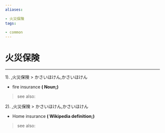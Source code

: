 ```yaml
---
aliases:
    
- 火災保険
tags:
    
- common
---
```


# 火災保険
---
1).
,火災保険 > かさいほけん,かさいほけん

- fire insurance
**( Noun;)**
> see also: 
            
2).
,火災保険 > かさいほけん,かさいほけん

- Home insurance
**( Wikipedia definition;)**
> see also: 
            